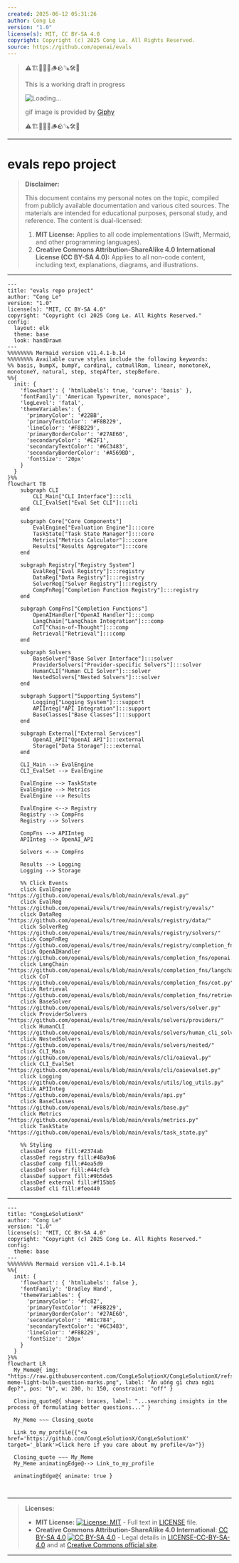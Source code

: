 ```yaml
---
created: 2025-06-12 05:31:26
author: Cong Le
version: "1.0"
license(s): MIT, CC BY-SA 4.0
copyright: Copyright (c) 2025 Cong Le. All Rights Reserved.
source: https://github.com/openai/evals
---
```



> ⚠️🏗️🚧🦺🧱🪵🪨🪚🛠️👷
> 
> This is a working draft in progress
> 
> ![Loading...](https://media0.giphy.com/media/v1.Y2lkPTc5MGI3NjExNXd5azJ1dWk1eXBybnhrNXg4Zm9vbmo4bnNnczFlbjcxY3BzcHNjOSZlcD12MV9pbnRlcm5hbF9naWZfYnlfaWQmY3Q9Zw/qzXuYR7fmrQpcOpvxt/giphy.gif)
>
> gif image is provided by [Giphy](https://giphy.com)
> 
> ⚠️🏗️🚧🦺🧱🪵🪨🪚🛠️👷


----


# evals repo project
> **Disclaimer:**
>
> This document contains my personal notes on the topic,
> compiled from publicly available documentation and various cited sources.
> The materials are intended for educational purposes, personal study, and reference.
> The content is dual-licensed:
> 1. **MIT License:** Applies to all code implementations (Swift, Mermaid, and other programming languages).
> 2. **Creative Commons Attribution-ShareAlike 4.0 International License (CC BY-SA 4.0):** Applies to all non-code content, including text, explanations, diagrams, and illustrations.
---


```mermaid
---
title: "evals repo project"
author: "Cong Le"
version: "1.0"
license(s): "MIT, CC BY-SA 4.0"
copyright: "Copyright (c) 2025 Cong Le. All Rights Reserved."
config:
  layout: elk
  theme: base
  look: handDrawn
---
%%%%%%%% Mermaid version v11.4.1-b.14
%%%%%%%% Available curve styles include the following keywords:
%% basis, bumpX, bumpY, cardinal, catmullRom, linear, monotoneX, monotoneY, natural, step, stepAfter, stepBefore.
%%{
  init: {
    'flowchart': { 'htmlLabels': true, 'curve': 'basis' },
    'fontFamily': 'American Typewriter, monospace',
    'logLevel': 'fatal',
    'themeVariables': {
      'primaryColor': '#22BB',
      'primaryTextColor': '#F8B229',
      'lineColor': '#F8B229',
      'primaryBorderColor': '#27AE60',
      'secondaryColor': '#E2F1',
      'secondaryTextColor': '#6C3483',
      'secondaryBorderColor': '#A569BD',
      'fontSize': '20px'
    }
  }
}%%
flowchart TB
    subgraph CLI
        CLI_Main["CLI Interface"]:::cli
        CLI_EvalSet["Eval Set CLI"]:::cli
    end

    subgraph Core["Core Components"]
        EvalEngine["Evaluation Engine"]:::core
        TaskState["Task State Manager"]:::core
        Metrics["Metrics Calculator"]:::core
        Results["Results Aggregator"]:::core
    end

    subgraph Registry["Registry System"]
        EvalReg["Eval Registry"]:::registry
        DataReg["Data Registry"]:::registry
        SolverReg["Solver Registry"]:::registry
        CompFnReg["Completion Function Registry"]:::registry
    end

    subgraph CompFns["Completion Functions"]
        OpenAIHandler["OpenAI Handler"]:::comp
        LangChain["LangChain Integration"]:::comp
        CoT["Chain-of-Thought"]:::comp
        Retrieval["Retrieval"]:::comp
    end

    subgraph Solvers
        BaseSolver["Base Solver Interface"]:::solver
        ProviderSolvers["Provider-specific Solvers"]:::solver
        HumanCLI["Human CLI Solver"]:::solver
        NestedSolvers["Nested Solvers"]:::solver
    end

    subgraph Support["Supporting Systems"]
        Logging["Logging System"]:::support
        APIInteg["API Integration"]:::support
        BaseClasses["Base Classes"]:::support
    end

    subgraph External["External Services"]
        OpenAI_API["OpenAI API"]:::external
        Storage["Data Storage"]:::external
    end

    CLI_Main --> EvalEngine
    CLI_EvalSet --> EvalEngine
    
    EvalEngine --> TaskState
    EvalEngine --> Metrics
    EvalEngine --> Results
    
    EvalEngine <--> Registry
    Registry --> CompFns
    Registry --> Solvers
    
    CompFns --> APIInteg
    APIInteg --> OpenAI_API
    
    Solvers <--> CompFns
    
    Results --> Logging
    Logging --> Storage

    %% Click Events
    click EvalEngine "https://github.com/openai/evals/blob/main/evals/eval.py"
    click EvalReg "https://github.com/openai/evals/tree/main/evals/registry/evals/"
    click DataReg "https://github.com/openai/evals/tree/main/evals/registry/data/"
    click SolverReg "https://github.com/openai/evals/tree/main/evals/registry/solvers/"
    click CompFnReg "https://github.com/openai/evals/tree/main/evals/registry/completion_fns/"
    click OpenAIHandler "https://github.com/openai/evals/blob/main/evals/completion_fns/openai.py"
    click LangChain "https://github.com/openai/evals/blob/main/evals/completion_fns/langchain_llm.py"
    click CoT "https://github.com/openai/evals/blob/main/evals/completion_fns/cot.py"
    click Retrieval "https://github.com/openai/evals/blob/main/evals/completion_fns/retrieval.py"
    click BaseSolver "https://github.com/openai/evals/blob/main/evals/solvers/solver.py"
    click ProviderSolvers "https://github.com/openai/evals/tree/main/evals/solvers/providers/"
    click HumanCLI "https://github.com/openai/evals/blob/main/evals/solvers/human_cli_solver.py"
    click NestedSolvers "https://github.com/openai/evals/tree/main/evals/solvers/nested/"
    click CLI_Main "https://github.com/openai/evals/blob/main/evals/cli/oaieval.py"
    click CLI_EvalSet "https://github.com/openai/evals/blob/main/evals/cli/oaievalset.py"
    click Logging "https://github.com/openai/evals/blob/main/evals/utils/log_utils.py"
    click APIInteg "https://github.com/openai/evals/blob/main/evals/api.py"
    click BaseClasses "https://github.com/openai/evals/blob/main/evals/base.py"
    click Metrics "https://github.com/openai/evals/blob/main/evals/metrics.py"
    click TaskState "https://github.com/openai/evals/blob/main/evals/task_state.py"

    %% Styling
    classDef core fill:#2374ab
    classDef registry fill:#48a9a6
    classDef comp fill:#4ea5d9
    classDef solver fill:#44cfcb
    classDef support fill:#9b5de5
    classDef external fill:#f15bb5
    classDef cli fill:#fee440

```


---

<!-- 
```mermaid
%% Current Mermaid version
info
```  -->


```mermaid
---
title: "CongLeSolutionX"
author: "Cong Le"
version: "1.0"
license(s): "MIT, CC BY-SA 4.0"
copyright: "Copyright (c) 2025 Cong Le. All Rights Reserved."
config:
  theme: base
---
%%%%%%%% Mermaid version v11.4.1-b.14
%%{
  init: {
    'flowchart': { 'htmlLabels': false },
    'fontFamily': 'Bradley Hand',
    'themeVariables': {
      'primaryColor': '#fc82',
      'primaryTextColor': '#F8B229',
      'primaryBorderColor': '#27AE60',
      'secondaryColor': '#81c784',
      'secondaryTextColor': '#6C3483',
      'lineColor': '#F8B229',
      'fontSize': '20px'
    }
  }
}%%
flowchart LR
  My_Meme@{ img: "https://raw.githubusercontent.com/CongLeSolutionX/CongLeSolutionX/refs/heads/main/assets/images/My-meme-light-bulb-question-marks.png", label: "Ăn uống gì chưa ngừi đẹp?", pos: "b", w: 200, h: 150, constraint: "off" }

  Closing_quote@{ shape: braces, label: "...searching insights in the process of formulating better questions..." }
    
  My_Meme ~~~ Closing_quote
    
  Link_to_my_profile{{"<a href='https://github.com/CongLeSolutionX/CongLeSolutionX' target='_blank'>Click here if you care about my profile</a>"}}

  Closing_quote ~~~ My_Meme
  My_Meme animatingEdge@--> Link_to_my_profile
  
  animatingEdge@{ animate: true }



```

---
>**Licenses:**
>
>- **MIT License:**  [![License: MIT](https://img.shields.io/badge/License-MIT-yellow.svg)](LICENSE) - Full text in [LICENSE](LICENSE) file.
>- **Creative Commons Attribution-ShareAlike 4.0 International**: [CC BY-SA 4.0](https://creativecommons.org/licenses/by-sa/4.0/) [![CC BY-SA 4.0](https://licensebuttons.net/l/by-sa/4.0/88x31.png)](https://creativecommons.org/licenses/by-sa/4.0/) - Legal details in [LICENSE-CC-BY-SA-4.0](THE_PAST/LICENSE-CC-BY-SA-4.0) and at [Creative Commons official site](https://creativecommons.org/licenses/by-sa/4.0/).
>
---
